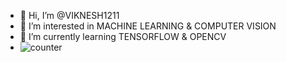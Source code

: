 - 👋 Hi, I’m @VIKNESH1211
- 👀 I’m interested in MACHINE LEARNING & COMPUTER VISION
- 🌱 I’m currently learning TENSORFLOW & OPENCV
- ![counter](https://[YOUR_ENDPOINT].m.pipedream.net)

<!---
VIKNESH1211/VIKNESH1211 is a ✨ special ✨ repository because its `README.md` (this file) appears on your GitHub profile.
You can click the Preview link to take a look at your changes.
--->
